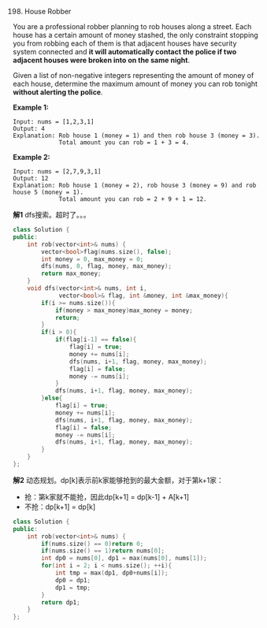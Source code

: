 198. House Robber

You are a professional robber planning to rob houses along a street. Each house has a certain amount of money stashed, the only constraint stopping you from robbing each of them is that adjacent houses have security system connected and **it will automatically contact the police if two adjacent houses were broken into on the same night**.

Given a list of non-negative integers representing the amount of money of each house, determine the maximum amount of money you can rob tonight **without alerting the police**.

**Example 1:**

```
Input: nums = [1,2,3,1]
Output: 4
Explanation: Rob house 1 (money = 1) and then rob house 3 (money = 3).
             Total amount you can rob = 1 + 3 = 4.
```

**Example 2:**

```
Input: nums = [2,7,9,3,1]
Output: 12
Explanation: Rob house 1 (money = 2), rob house 3 (money = 9) and rob house 5 (money = 1).
             Total amount you can rob = 2 + 9 + 1 = 12.
```

**解1**	dfs搜索。超时了。。。

```c++
class Solution {
public:
    int rob(vector<int>& nums) {
        vector<bool>flag(nums.size(), false);
        int money = 0, max_money = 0;
        dfs(nums, 0, flag, money, max_money);
        return max_money;
    }
    void dfs(vector<int>& nums, int i,
             vector<bool>& flag, int &money, int &max_money){
        if(i >= nums.size()){
            if(money > max_money)max_money = money;
            return;
        }
        if(i > 0){
            if(flag[i-1] == false){
                flag[i] = true;
                money += nums[i];
                dfs(nums, i+1, flag, money, max_money);
                flag[i] = false;
                money -= nums[i];
            }
            dfs(nums, i+1, flag, money, max_money);
        }else{
            flag[i] = true;
            money += nums[i];
            dfs(nums, i+1, flag, money, max_money);
            flag[i] = false;
            money -= nums[i];
            dfs(nums, i+1, flag, money, max_money);
        }
    }
};
```

**解2**	动态规划。dp[k]表示前k家能够抢到的最大金额，对于第k+1家：

+ 抢：第k家就不能抢，因此dp[k+1] = dp[k-1] + A[k+1]
+ 不抢：dp[k+1] = dp[k]

```c++
class Solution {
public:
    int rob(vector<int>& nums) {
        if(nums.size() == 0)return 0;
        if(nums.size() == 1)return nums[0];
        int dp0 = nums[0], dp1 = max(nums[0], nums[1]);
        for(int i = 2; i < nums.size(); ++i){
            int tmp = max(dp1, dp0+nums[i]);
            dp0 = dp1;
            dp1 = tmp;
        }
        return dp1;
    }
};
```



